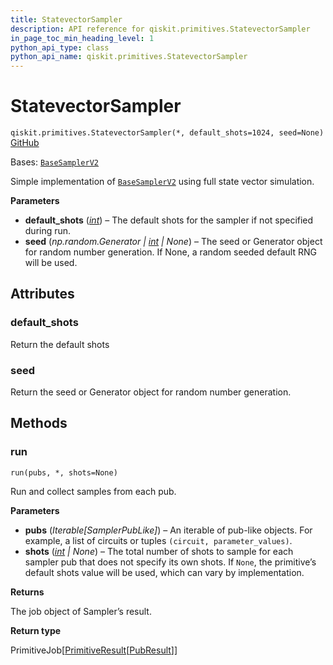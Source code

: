 ```yaml
---
title: StatevectorSampler
description: API reference for qiskit.primitives.StatevectorSampler
in_page_toc_min_heading_level: 1
python_api_type: class
python_api_name: qiskit.primitives.StatevectorSampler
---
```


# StatevectorSampler

<span id="qiskit.primitives.StatevectorSampler" />

`qiskit.primitives.StatevectorSampler(*, default_shots=1024, seed=None)` [GitHub](https://github.com/qiskit/qiskit/tree/main/qiskit/primitives/statevector_sampler.py "view source code")

Bases: [`BaseSamplerV2`](qiskit.primitives.BaseSamplerV2 "qiskit.primitives.base.base_sampler.BaseSamplerV2")

Simple implementation of [`BaseSamplerV2`](qiskit.primitives.BaseSamplerV2 "qiskit.primitives.BaseSamplerV2") using full state vector simulation.

**Parameters**

*   **default\_shots** ([*int*](https://docs.python.org/3/library/functions.html#int "(in Python v3.12)")) – The default shots for the sampler if not specified during run.
*   **seed** (*np.random.Generator |* [*int*](https://docs.python.org/3/library/functions.html#int "(in Python v3.12)") *| None*) – The seed or Generator object for random number generation. If None, a random seeded default RNG will be used.

## Attributes

<span id="qiskit.primitives.StatevectorSampler.default_shots" />

### default\_shots

Return the default shots

<span id="qiskit.primitives.StatevectorSampler.seed" />

### seed

Return the seed or Generator object for random number generation.

## Methods

### run

<span id="qiskit.primitives.StatevectorSampler.run" />

`run(pubs, *, shots=None)`

Run and collect samples from each pub.

**Parameters**

*   **pubs** (*Iterable\[SamplerPubLike]*) – An iterable of pub-like objects. For example, a list of circuits or tuples `(circuit, parameter_values)`.
*   **shots** ([*int*](https://docs.python.org/3/library/functions.html#int "(in Python v3.12)") *| None*) – The total number of shots to sample for each sampler pub that does not specify its own shots. If `None`, the primitive’s default shots value will be used, which can vary by implementation.

**Returns**

The job object of Sampler’s result.

**Return type**

PrimitiveJob\[[PrimitiveResult](qiskit.primitives.PrimitiveResult "qiskit.primitives.PrimitiveResult")\[[PubResult](qiskit.primitives.PubResult "qiskit.primitives.PubResult")]]

